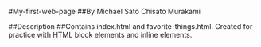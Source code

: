 #My-first-web-page
##By Michael Sato Chisato Murakami

##Description
##Contains index.html and favorite-things.html. Created for practice with HTML block elements and inline elements.